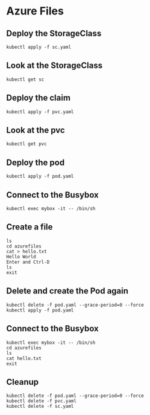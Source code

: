 # Azure Files

## Deploy the StorageClass

    kubectl apply -f sc.yaml

## Look at the StorageClass

    kubectl get sc

## Deploy the claim

    kubectl apply -f pvc.yaml

## Look at the pvc

    kubectl get pvc

## Deploy the pod

    kubectl apply -f pod.yaml

## Connect to the Busybox

    kubectl exec mybox -it -- /bin/sh

## Create a file

    ls
    cd azurefiles
    cat > hello.txt
    Hello World
    Enter and Ctrl-D
    ls
    exit

## Delete and create the Pod again

    kubectl delete -f pod.yaml --grace-period=0 --force
    kubectl apply -f pod.yaml

## Connect to the Busybox

    kubectl exec mybox -it -- /bin/sh
    cd azurefiles
    ls
    cat hello.txt
    exit

## Cleanup

    kubectl delete -f pod.yaml --grace-period=0 --force
    kubectl delete -f pvc.yaml
    kubectl delete -f sc.yaml

